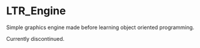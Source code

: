 # LTR_Engine

Simple graphics engine made before learning object oriented programming.

Currently discontinued.
